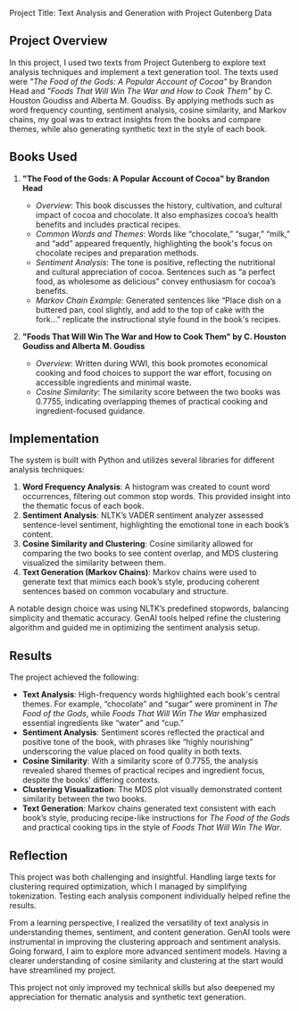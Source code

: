  Project Title: Text Analysis and Generation with Project Gutenberg Data

## Project Overview
In this project, I used two texts from Project Gutenberg to explore text analysis techniques and implement a text generation tool. The texts used were *"The Food of the Gods: A Popular Account of Cocoa"* by Brandon Head and *"Foods That Will Win The War and How to Cook Them"* by C. Houston Goudiss and Alberta M. Goudiss. By applying methods such as word frequency counting, sentiment analysis, cosine similarity, and Markov chains, my goal was to extract insights from the books and compare themes, while also generating synthetic text in the style of each book.

## Books Used
1. **"The Food of the Gods: A Popular Account of Cocoa" by Brandon Head**  
   - *Overview*: This book discusses the history, cultivation, and cultural impact of cocoa and chocolate. It also emphasizes cocoa’s health benefits and includes practical recipes.
   - *Common Words and Themes*: Words like “chocolate,” “sugar,” “milk,” and “add” appeared frequently, highlighting the book's focus on chocolate recipes and preparation methods.
   - *Sentiment Analysis*: The tone is positive, reflecting the nutritional and cultural appreciation of cocoa. Sentences such as “a perfect food, as wholesome as delicious” convey enthusiasm for cocoa’s benefits.
   - *Markov Chain Example*: Generated sentences like “Place dish on a buttered pan, cool slightly, and add to the top of cake with the fork…” replicate the instructional style found in the book's recipes.

2. **"Foods That Will Win The War and How to Cook Them" by C. Houston Goudiss and Alberta M. Goudiss**  
   - *Overview*: Written during WWI, this book promotes economical cooking and food choices to support the war effort, focusing on accessible ingredients and minimal waste.
   - *Cosine Similarity*: The similarity score between the two books was 0.7755, indicating overlapping themes of practical cooking and ingredient-focused guidance.

## Implementation
The system is built with Python and utilizes several libraries for different analysis techniques:
1. **Word Frequency Analysis**: A histogram was created to count word occurrences, filtering out common stop words. This provided insight into the thematic focus of each book.
2. **Sentiment Analysis**: NLTK’s VADER sentiment analyzer assessed sentence-level sentiment, highlighting the emotional tone in each book’s content.
3. **Cosine Similarity and Clustering**: Cosine similarity allowed for comparing the two books to see content overlap, and MDS clustering visualized the similarity between them.
4. **Text Generation (Markov Chains)**: Markov chains were used to generate text that mimics each book’s style, producing coherent sentences based on common vocabulary and structure.

A notable design choice was using NLTK’s predefined stopwords, balancing simplicity and thematic accuracy. GenAI tools helped refine the clustering algorithm and guided me in optimizing the sentiment analysis setup.

## Results
The project achieved the following:
- **Text Analysis**: High-frequency words highlighted each book's central themes. For example, “chocolate” and “sugar” were prominent in *The Food of the Gods*, while *Foods That Will Win The War* emphasized essential ingredients like “water” and “cup.”
- **Sentiment Analysis**: Sentiment scores reflected the practical and positive tone of the book, with phrases like “highly nourishing” underscoring the value placed on food quality in both texts.
- **Cosine Similarity**: With a similarity score of 0.7755, the analysis revealed shared themes of practical recipes and ingredient focus, despite the books' differing contexts.
- **Clustering Visualization**: The MDS plot visually demonstrated content similarity between the two books.
- **Text Generation**: Markov chains generated text consistent with each book’s style, producing recipe-like instructions for *The Food of the Gods* and practical cooking tips in the style of *Foods That Will Win The War*.

## Reflection
This project was both challenging and insightful. Handling large texts for clustering required optimization, which I managed by simplifying tokenization. Testing each analysis component individually helped refine the results.

From a learning perspective, I realized the versatility of text analysis in understanding themes, sentiment, and content generation. GenAI tools were instrumental in improving the clustering approach and sentiment analysis. Going forward, I aim to explore more advanced sentiment models. Having a clearer understanding of cosine similarity and clustering at the start would have streamlined my project.

This project not only improved my technical skills but also deepened my appreciation for thematic analysis and synthetic text generation.
